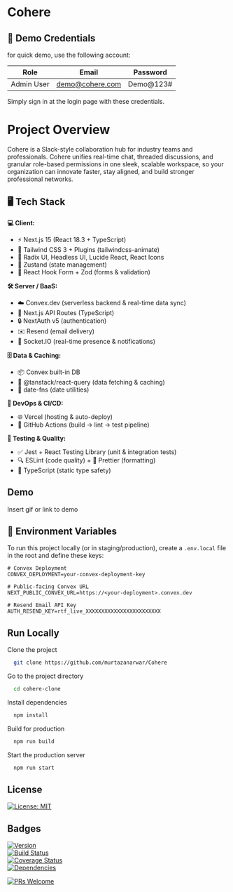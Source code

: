 # Cohere
## 🧪 Demo Credentials

for quick demo, use the following account:

| Role       | Email                     | Password   |
| ---------- | ------------------------- | ---------- |
| Admin User | demo@cohere.com     | Demo@123#  |

Simply sign in at the login page with these credentials.
# Project Overview

Cohere is a Slack-style collaboration hub for industry teams and professionals. Cohere unifies real-time chat, threaded discussions, and granular role-based permissions in one sleek, scalable workspace, so your organization can innovate faster, stay aligned, and build stronger professional networks.
## 🖥️ Tech Stack

**💻 Client:**  
- ⚡ Next.js 15 (React 18.3 + TypeScript)  
- 🎨 Tailwind CSS 3 + Plugins (tailwindcss-animate)  
- 🧩 Radix UI, Headless UI, Lucide React, React Icons  
- 🌱 Zustand (state management)  
- 📝 React Hook Form + Zod (forms & validation)  

**🛠️ Server / BaaS:**  
- ☁️ Convex.dev (serverless backend & real-time data sync)  
- 🔌 Next.js API Routes (TypeScript)  
- 🔒 NextAuth v5 (authentication)
- ✉️ Resend (email delivery) 
- 🔔 Socket.IO (real-time presence & notifications)  

**🗄️ Data & Caching:**  
- 📦 Convex built-in DB  
- 🔄 @tanstack/react-query (data fetching & caching)  
- 📅 date-fns (date utilities)  

**🚀 DevOps & CI/CD:**  
- 🌐 Vercel (hosting & auto-deploy)  
- 🤖 GitHub Actions (build → lint → test pipeline)   

**🧪 Testing & Quality:**  
- ✅ Jest + React Testing Library (unit & integration tests)  
- 🔍 ESLint (code quality) + 🎨 Prettier (formatting)  
- 🔐 TypeScript (static type safety)  

## Demo

Insert gif or link to demo

## 🔐 Environment Variables

To run this project locally (or in staging/production), create a `.env.local` file in the root and define these keys:

```dotenv
# Convex Deployment
CONVEX_DEPLOYMENT=your-convex-deployment-key

# Public-facing Convex URL
NEXT_PUBLIC_CONVEX_URL=https://<your-deployment>.convex.dev

# Resend Email API Key
AUTH_RESEND_KEY=rtf_live_XXXXXXXXXXXXXXXXXXXXXXXX
```
## Run Locally

Clone the project

```bash
  git clone https://github.com/murtazanarwar/Cohere
```

Go to the project directory

```bash
  cd cohere-clone
```

Install dependencies

```bash
  npm install
```

Build for production

```bash
  npm run build
```

Start the production server

```bash
  npm run start
```
## License

[![License: MIT](https://img.shields.io/badge/License-MIT-green.svg)](https://choosealicense.com/licenses/mit/)  

## Badges

[![Version](https://img.shields.io/npm/v/cohere.svg)](https://www.npmjs.com/package/cohere)  
[![Build Status](https://img.shields.io/github/actions/workflow/status/your-username/cohere/ci.yml?branch=main)](https://github.com/your-username/cohere/actions)  
[![Coverage Status](https://img.shields.io/codecov/c/gh/your-username/cohere/main.svg)](https://codecov.io/gh/your-username/cohere)  
[![Dependencies](https://img.shields.io/librariesio/release/npm/cohere)](https://libraries.io/npm/cohere) 

[![PRs Welcome](https://img.shields.io/badge/PRs-welcome-brightgreen.svg)](https://github.com/your-username/cohere/pulls)  
